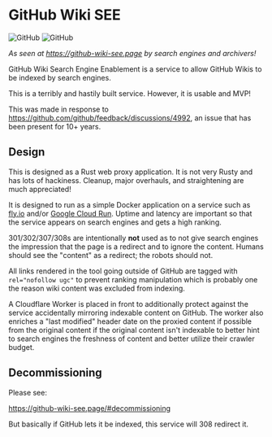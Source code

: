 # GitHub Wiki SEE

![GitHub](https://img.shields.io/github/license/nelsonjchen/github-wiki-see-rs) ![GitHub](https://img.shields.io/github/stars/nelsonjchen/github-wiki-see-rs)

_As seen at https://github-wiki-see.page by search engines and archivers!_

GitHub Wiki Search Engine Enablement is a service to allow GitHub Wikis to be indexed by search engines.

This is a terribly and hastily built service. However, it is usable and MVP!

This was made in response to https://github.com/github/feedback/discussions/4992, an issue that has been present for 10+ years.

## Design

This is designed as a Rust web proxy application. It is not very Rusty and has lots of hackiness. Cleanup, major overhauls, and straightening are much appreciated!

It is designed to run as a simple Docker application on a service such as [fly.io][flyio] and/or [Google Cloud Run][gcr]. Uptime and latency are important so that the service appears on search engines and gets a high ranking.

301/302/307/308s are intentionally **not** used as to not give search engines the impression that the page is a redirect and to
ignore the content.
Humans should see the "content" as a redirect; the robots should not.

All links rendered in the tool going outside of GitHub are tagged with `rel="nofollow ugc"` to prevent ranking
manipulation which is probably one the reason wiki content was excluded from indexing.

A Cloudflare Worker is placed in front to additionally protect against the service accidentally mirroring indexable content
on GitHub. The worker also enriches a "last modified" header date on the proxied content if possible from the original content if the original content isn't indexable to better hint to search engines the freshness of content and better utilize their crawler budget.

## Decommissioning

Please see:

https://github-wiki-see.page/#decommissioning

But basically if GitHub lets it be indexed, this service will 308 redirect it.

[gcr]: https://cloud.google.com/run
[flyio]: https://fly.io
